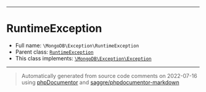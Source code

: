 ***

# RuntimeException





* Full name: `\MongoDB\Exception\RuntimeException`
* Parent class: [`RuntimeException`](../Driver/Exception/RuntimeException.md)
* This class implements:
[`\MongoDB\Exception\Exception`](./Exception.md)






***
> Automatically generated from source code comments on 2022-07-16 using [phpDocumentor](http://www.phpdoc.org/) and [saggre/phpdocumentor-markdown](https://github.com/Saggre/phpDocumentor-markdown)
